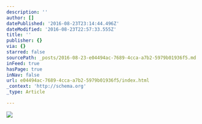 ```yaml
---
description: ''
author: []
datePublished: '2016-08-23T23:14:44.496Z'
dateModified: '2016-08-23T22:57:33.555Z'
title: ''
publisher: {}
via: {}
starred: false
sourcePath: _posts/2016-08-23-e04494ac-7689-4cca-a7b2-5979b01936f5.md
inFeed: true
hasPage: true
inNav: false
url: e04494ac-7689-4cca-a7b2-5979b01936f5/index.html
_context: 'http://schema.org'
_type: Article

---
```

![](https://the-grid-user-content.s3-us-west-2.amazonaws.com/240476d7-e94d-469a-83ff-6f875f795e73.jpg)